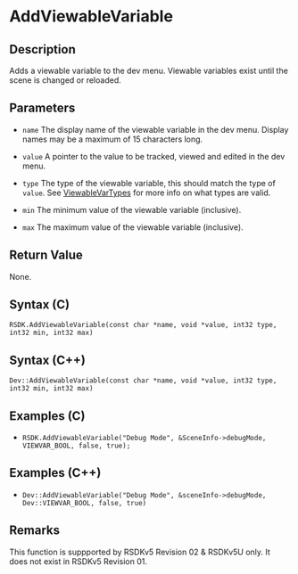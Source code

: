 # AddViewableVariable

## Description
Adds a viewable variable to the dev menu. Viewable variables exist until the scene is changed or reloaded.

## Parameters

- `name`
The display name of the viewable variable in the dev menu. Display names may be a maximum of 15 characters long.

- `value`
A pointer to the value to be tracked, viewed and edited in the dev menu.

- `type`
The type of the viewable variable, this should match the type of `value`. See [ViewableVarTypes](TODO) for more info on what types are valid.

- `min`
The minimum value of the viewable variable (inclusive).

- `max`
The maximum value of the viewable variable (inclusive).

## Return Value
None.

## Syntax (C)
```RSDK.AddViewableVariable(const char *name, void *value, int32 type, int32 min, int32 max)```

## Syntax (C++)
```Dev::AddViewableVariable(const char *name, void *value, int32 type, int32 min, int32 max)```

## Examples (C)
- ```RSDK.AddViewableVariable("Debug Mode", &SceneInfo->debugMode, VIEWVAR_BOOL, false, true);```

## Examples (C++)
- ```Dev::AddViewableVariable("Debug Mode", &sceneInfo->debugMode, Dev::VIEWVAR_BOOL, false, true)```

## Remarks
This function is suppported by RSDKv5 Revision 02 & RSDKv5U only. It does not exist in RSDKv5 Revision 01.